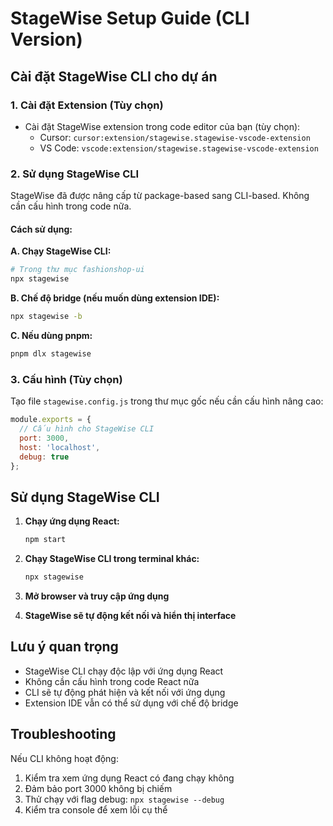 # StageWise Setup Guide (CLI Version)

## Cài đặt StageWise CLI cho dự án

### 1. Cài đặt Extension (Tùy chọn)
- Cài đặt StageWise extension trong code editor của bạn (tùy chọn):
  - Cursor: `cursor:extension/stagewise.stagewise-vscode-extension`
  - VS Code: `vscode:extension/stagewise.stagewise-vscode-extension`

### 2. Sử dụng StageWise CLI
StageWise đã được nâng cấp từ package-based sang CLI-based. Không cần cấu hình trong code nữa.

#### **Cách sử dụng:**

**A. Chạy StageWise CLI:**
```bash
# Trong thư mục fashionshop-ui
npx stagewise
```

**B. Chế độ bridge (nếu muốn dùng extension IDE):**
```bash
npx stagewise -b
```

**C. Nếu dùng pnpm:**
```bash
pnpm dlx stagewise
```

### 3. Cấu hình (Tùy chọn)
Tạo file `stagewise.config.js` trong thư mục gốc nếu cần cấu hình nâng cao:

```javascript
module.exports = {
  // Cấu hình cho StageWise CLI
  port: 3000,
  host: 'localhost',
  debug: true
};
```

## Sử dụng StageWise CLI

1. **Chạy ứng dụng React:**
   ```bash
   npm start
   ```

2. **Chạy StageWise CLI trong terminal khác:**
   ```bash
   npx stagewise
   ```

3. **Mở browser và truy cập ứng dụng**
4. **StageWise sẽ tự động kết nối và hiển thị interface**

## Lưu ý quan trọng

- StageWise CLI chạy độc lập với ứng dụng React
- Không cần cấu hình trong code React nữa
- CLI sẽ tự động phát hiện và kết nối với ứng dụng
- Extension IDE vẫn có thể sử dụng với chế độ bridge

## Troubleshooting

Nếu CLI không hoạt động:
1. Kiểm tra xem ứng dụng React có đang chạy không
2. Đảm bảo port 3000 không bị chiếm
3. Thử chạy với flag debug: `npx stagewise --debug`
4. Kiểm tra console để xem lỗi cụ thể 